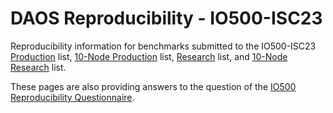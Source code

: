 # DAOS Reproducibility - IO500-ISC23

Reproducibility information for benchmarks submitted to the IO500-ISC23
[Production](https://io500.org/list/isc23/production) list,
[10-Node Production](https://io500.org/list/isc23/ten-production) list,
[Research](https://io500.org/list/isc23/io500) list, and
[10-Node Research](https://io500.org/list/isc23/ten) list.

These pages are also providing answers to the question of the
[IO500 Reproducibility Questionnaire](io500-reproducibility.md).
